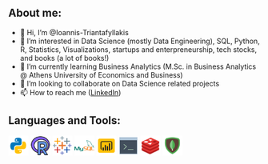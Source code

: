## About me:

- 👋 Hi, I’m @Ioannis-Triantafyllakis
- 👀 I’m interested in Data Science (mostly Data Engineering), SQL, Python, R, Statistics, Visualizations, startups and enterpreneurship, tech stocks, and books (a lot of books!)
- 🌱 I’m currently learning Business Analytics (M.Sc. in Business Analytics @ Athens University of Economics and Business)
- 💞️ I’m looking to collaborate on Data Science related projects
- 📫 How to reach me ([LinkedIn](https://www.linkedin.com/in/john-triantafyllakis-a9761b163/))

<!---
Ioannis-Triantafyllakis/Ioannis-Triantafyllakis is a ✨ special ✨ repository because its `README.md` (this file) appears on your GitHub profile.
You can click the Preview link to take a look at your changes.
--->

## Languages and Tools:

  <img src='https://github.com/nicktsekas/test/blob/main/icons8-python-48.png' alt='python' height='40'>     <img src='https://github.com/nicktsekas/test/blob/main/icons8-r-64.png' alt='r' height='40'>   <img src='https://github.com/nicktsekas/test/blob/main/icons8-tableau-software-48.png' alt='tableau' height='40'>  <img src='https://github.com/Ioannis-Triantafyllakis/Ioannis-Triantafyllakis/blob/main/icons8-mysql-logo-480.png' alt='Redis' height='40'>      <img src='https://github.com/nicktsekas/test/blob/main/icons8-power-bi-48.png' alt='powerbi' height='40'>          <img src='https://github.com/nicktsekas/test/blob/main/icons8-console-40.png' alt='bash' height='40'> <img src='https://github.com/Ioannis-Triantafyllakis/Ioannis-Triantafyllakis/blob/main/icons8-redis-48.png' alt='Redis' height='40'>    <img src='https://github.com/Ioannis-Triantafyllakis/Ioannis-Triantafyllakis/blob/main/icons8-mongodb-480.png' alt='MongoDB' height='40'>    

 
